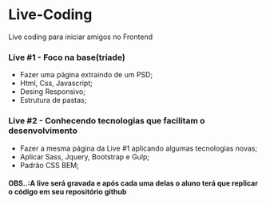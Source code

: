 # Live-Coding
Live coding para iniciar amigos no Frontend

### Live #1 - Foco na base(tríade)
- Fazer uma página extraindo de um PSD;
- Html, Css, Javascript;
- Desing Responsivo;
- Estrutura de pastas;

### Live #2 - Conhecendo tecnologias que facilitam o desenvolvimento
- Fazer a mesma página da Live #1 aplicando algumas tecnologias novas;
- Aplicar Sass, Jquery, Bootstrap e Gulp;
- Padrão CSS BEM;

#### OBS..:A live será gravada e após cada uma delas o aluno terá que replicar o código em seu repositório github
